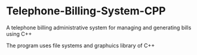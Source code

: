 # Telephone-Billing-System-CPP
A telephone billing administrative system for managing and generating bills using C++

The program uses file systems and graphuics library of C++
